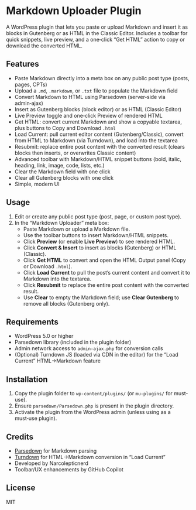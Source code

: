 # Markdown Uploader Plugin

A WordPress plugin that lets you paste or upload Markdown and insert it as blocks in Gutenberg or as HTML in the Classic Editor. Includes a toolbar for quick snippets, live preview, and a one‑click “Get HTML” action to copy or download the converted HTML.

## Features

- Paste Markdown directly into a meta box on any public post type (posts, pages, CPTs)
- Upload a `.md`, `.markdown`, or `.txt` file to populate the Markdown field
- Convert Markdown to HTML using Parsedown (server‑side via admin‑ajax)
- Insert as Gutenberg blocks (block editor) or as HTML (Classic Editor)
- Live Preview toggle and one‑click Preview of rendered HTML
- Get HTML: convert current Markdown and show a copyable textarea, plus buttons to Copy and Download `.html`
- Load Current: pull current editor content (Gutenberg/Classic), convert from HTML to Markdown (via Turndown), and load into the textarea
- Resubmit: replace entire post content with the converted result (clears blocks then inserts, or overwrites Classic content)
- Advanced toolbar with Markdown/HTML snippet buttons (bold, italic, heading, link, image, code, lists, etc.)
- Clear the Markdown field with one click
- Clear all Gutenberg blocks with one click
- Simple, modern UI

## Usage

1. Edit or create any public post type (post, page, or custom post type).
2. In the “Markdown Uploader” meta box:
   - Paste Markdown or upload a Markdown file.
   - Use the toolbar buttons to insert Markdown/HTML snippets.
   - Click **Preview** (or enable **Live Preview**) to see rendered HTML.
   - Click **Convert & Insert** to insert as blocks (Gutenberg) or HTML (Classic).
   - Click **Get HTML** to convert and open the HTML Output panel (Copy or Download `.html`).
   - Click **Load Current** to pull the post’s current content and convert it to Markdown into the textarea.
   - Click **Resubmit** to replace the entire post content with the converted result.
   - Use **Clear** to empty the Markdown field; use **Clear Gutenberg** to remove all blocks (Gutenberg only).

## Requirements

- WordPress 5.0 or higher
- Parsedown library (included in the plugin folder)
- Admin network access to `admin-ajax.php` for conversion calls
- (Optional) Turndown JS (loaded via CDN in the editor) for the “Load Current” HTML→Markdown feature

## Installation

1. Copy the plugin folder to `wp-content/plugins/` (or `mu-plugins/` for must-use).
2. Ensure `parsedown/Parsedown.php` is present in the plugin directory.
3. Activate the plugin from the WordPress admin (unless using as a must‑use plugin).

## Credits

- [Parsedown](https://parsedown.org/) for Markdown parsing
- [Turndown](https://github.com/mixmark-io/turndown) for HTML→Markdown conversion in “Load Current”
- Developed by Narcolepticnerd
- Toolbar/UX enhancements by GitHub Copilot

## License

MIT
